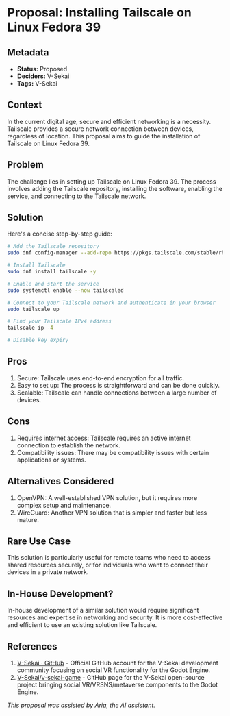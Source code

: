 # Proposal: Installing Tailscale on Linux Fedora 39

## Metadata

- **Status:** Proposed
- **Deciders:** V-Sekai
- **Tags:** V-Sekai

## Context

In the current digital age, secure and efficient networking is a necessity. Tailscale provides a secure network connection between devices, regardless of location. This proposal aims to guide the installation of Tailscale on Linux Fedora 39.

## Problem

The challenge lies in setting up Tailscale on Linux Fedora 39. The process involves adding the Tailscale repository, installing the software, enabling the service, and connecting to the Tailscale network.

## Solution

Here's a concise step-by-step guide:

```bash
# Add the Tailscale repository
sudo dnf config-manager --add-repo https://pkgs.tailscale.com/stable/rhel/8/tailscale.repo

# Install Tailscale
sudo dnf install tailscale -y

# Enable and start the service
sudo systemctl enable --now tailscaled

# Connect to your Tailscale network and authenticate in your browser
sudo tailscale up

# Find your Tailscale IPv4 address
tailscale ip -4

# Disable key expiry
```

## Pros

1. Secure: Tailscale uses end-to-end encryption for all traffic.
2. Easy to set up: The process is straightforward and can be done quickly.
3. Scalable: Tailscale can handle connections between a large number of devices.

## Cons

1. Requires internet access: Tailscale requires an active internet connection to establish the network.
2. Compatibility issues: There may be compatibility issues with certain applications or systems.

## Alternatives Considered

1. OpenVPN: A well-established VPN solution, but it requires more complex setup and maintenance.
2. WireGuard: Another VPN solution that is simpler and faster but less mature.

## Rare Use Case

This solution is particularly useful for remote teams who need to access shared resources securely, or for individuals who want to connect their devices in a private network.

## In-House Development?

In-house development of a similar solution would require significant resources and expertise in networking and security. It is more cost-effective and efficient to use an existing solution like Tailscale.

## References

1. [V-Sekai · GitHub](https://github.com/v-sekai) - Official GitHub account for the V-Sekai development community focusing on social VR functionality for the Godot Engine.
2. [V-Sekai/v-sekai-game](https://github.com/v-sekai/v-sekai-game) - GitHub page for the V-Sekai open-source project bringing social VR/VRSNS/metaverse components to the Godot Engine.

_This proposal was assisted by Aria, the AI assistant._
